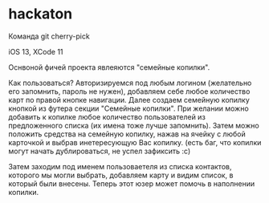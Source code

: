 # hackaton
Команда git cherry-pick

iOS 13, XCode 11

Оснвоной фичей проекта явлеяются "семейные копилки".

Как пользоваться?
Авторизируемся под любым логином (желательно его запомнить, пароль не нужен), добавляем себе любое количество карт по правой кнопке навигации.
Далее создаем семейную копилку кнопкой из футера секции "Семейные копилки". При желании можно добавить к копилке любое количество пользователей из предложенного списка (их имена тоже лучше запомнить).
Затем можно положить средства на семейную копилку, нажав на ячейку с любой карточкой и выбрав инетересующую Вас копилку. (есть баг, что копилки могут начать дублироваться, не успел зафиксить :c) 

Затем заходим под именем пользоваетеля из списка контактов, которого мы могли выбрать, добавляем карту и видим список, в который были внесены. Теперь этот юзер может помочь в наполнении копилки.
